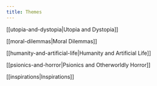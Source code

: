 ```yaml
---
title: Themes
---
```



[[utopia-and-dystopia|Utopia and Dystopia]]

[[moral-dilemmas|Moral Dilemmas]]

[[humanity-and-artificial-life|Humanity and Artificial Life]]

[[psionics-and-horror|Psionics and Otherworldly Horror]]

[[inspirations|Inspirations]]